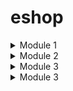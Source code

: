 # eshop

<details>
  <summary>
    Module 1
  </summary>
  
## Reflection 1

Saya sudah berusaha untuk mengikuti clean code principles dengan menggunakan nama function, dan variable yang bisa dibaca secara langsung sehingga kode jika ingin di lanjutkan tidak butuh konteks yang lebih lanjut. Selain itu untuk menghindari error, saya memvalidasikan input untuk edit dan delete. Namun perlu diterapkan validasi tambahan dari sisi user menggunakan javascript agar tidak bisa terkena XSS. Agar lebih aman dibutuhkan pembersihan pada back-end agar special characters tidak tembus. Selain itu saya menggunakan post agar lebih aman.

## Reflection 2

Setelah membuat unit tests, saya merasa lebih percaya dengan program saya. Jumlah dari unit test menurut saya bervariasi dengan jumlah fungsi yang ditawarkan oleh aplikasinya. 100% Code coverage menurut saya bukan berarti kode memiliki tidak ada bug namun hanya berarti bahwa kode sudah di test.

Jika disuruh untuk menuliskan test case baru yang mengharuskan verifikasi jumlah item, dan kita lakukan dengan melakukan setup yang sama, ini bisa mengurangi kualitas kode karena bisa terjadi duplikasi. Lebih baik jika dilakukan secara bersamaan dengan unit test yang lain.

</details>

<details>
  <summary>
    Module 2
  </summary>

## Reflection
1. List the code quality issue(s) that you fixed during the exercise and explain your strategy on fixing them.
2. Look at your CI/CD workflows (GitHub)/pipelines (GitLab). Do you think the current implementation has met the definition of Continuous Integration and Continuous Deployment? Explain the reasons (minimum 3 sentences)!

Beberapa kesalahan dari kode yang saya temui adalah Unecessary Constructor dan Unused Import. Strategi yang saya gunakan untuk memperbaiki kesalahan tersebut adalah dengan melakukan code analysis menggunakan PMD, dan kemudian melihat summary setelah di scan. Selain dari itu workflow dari repository ini sudah mencakup beberapa dari Continous Integration seperti testing unit menggunakan JUnit. Selain dari itu telah menggunakan Scorecard dan juga PMD untuk beberapa branch. Untuk deployments kodenya menggunakan layanan koyeb untuk Continuous Deployment dengan melihat apakah ada ada perubahan pada main dan jika terdapat perubahan maka akan melakukan auto deployment. Menurut saya sudah mencakup kedua dari CI dan CD.

</details>

<details>
  <summary>
    Module 3
  </summary>

## Reflection 1

1) Explain what principles you apply to your project!
   SRP: Saya telah memisahkan CarController dari ProductController, sehingga masing masing class mempunyai tanggung jawab sendiri
   OCP: Sebelumnya CarRepository merupakan implementasion langsung, lalu saya ubah menjadi agar CarRepository menjadi sebuah interface dan membuat sebuah CarRepositoryImpl menjadi implementasi konkret.
   DIP: CarServiceImpl bergantung pada CarRepository bukan implementasinya langsung. 

2) Explain the advantages of applying SOLID principles to your project with examples.
   Dengan menggunakan SOLID principles, proyek saya terlihat lebih rapih dan juga lebih maintainable. Contohnya adalah dengan memisahkan car controller dan product controller, jika ada developer yang ingin menambahkan sesuatu ke program saya, mereka bisa langsung memahami fungsi masing-masing class. Dengan menerapkan OCP di CarRepository, kita dapat mengganti CarRepositoryImpl dengan hal lain seperti database tanpa harus mengubah CarRepositorynya sendiri. Dengan menerapkan DIP CarServiceImpl bergantung pada interface CarRepository, sehingga bisa diuji dengan mock repository tanpa harus menggunakan impelementasi konkret.

3) Explain the disadvantages of not applying SOLID principles to your project with examples.
   Jika SOLID principles tidak diterapkan maka proyek ini berpotensi memiliki beberapa masalah. Contohnya adalah jika CarController masih menyatu dengan ProductController, jika kita mengubah sesuatu pada product kita harus memeriksa apakah ada dampak terhadap Car. Jika CarServiceImpl langsung menggunakan implementasi dari CarRepositoryImpl, maka saat testing kita harus pakai data asli,dan tidak bisa menggunakan mock repository. Jika CarServiceImpl masih menggunakan CarRepository, jika kita ingin mengubah penyimpanan data, kita harus mengubah semua yang menggunakan CarRepository.
   
</details>

<details>
  <summary>
    Module 3
  </summary>

## Reflection 1

TDD membantu saya mendapatkan feedback lebih awal, membuat desain kode yang modular, dan menghasilkan dokumentasi hidup melalui unit tests. Dengan menulis tes sebelum implementasi, saya dapat mengidentifikasi masalah desain dan fungsionalitas sejak dini, yang sangat berguna untuk mengurangi kesalahan dan meningkatkan kualitas kode.

## Reflection 2

Tes yang saya buat cukup cepat, independen, dan repeatable, karena menggunakan mock untuk mengisolasi dependensi dan memastikan setiap tes dapat dijalankan secara terpisah. Hasil tes juga self-validating karena pass/fail-nya langsung memberikan feedback tanpa memerlukan interpretasi manual, sehingga memudahkan proses debugging.
   
</details>
